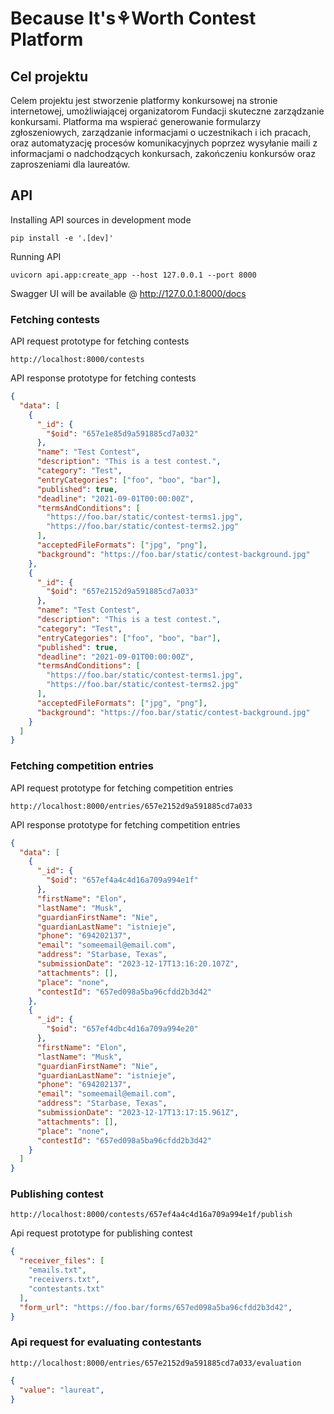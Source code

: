 # Because It's⚘Worth Contest Platform

## Cel projektu

Celem projektu jest stworzenie platformy konkursowej na stronie internetowej, umożliwiającej organizatorom Fundacji skuteczne zarządzanie konkursami. Platforma ma wspierać generowanie formularzy zgłoszeniowych, zarządzanie informacjami o uczestnikach i ich pracach, oraz automatyzację procesów komunikacyjnych poprzez wysyłanie maili z informacjami o nadchodzących konkursach, zakończeniu konkursów oraz zaproszeniami dla laureatów.

## API

Installing API sources in development mode

```commandline
pip install -e '.[dev]'
```

Running API

```commandline
uvicorn api.app:create_app --host 127.0.0.1 --port 8000
```

Swagger UI will be available @ http://127.0.0.1:8000/docs

### Fetching contests

API request prototype for fetching contests

```plaintext
http://localhost:8000/contests
```

API response prototype for fetching contests

```json
{
  "data": [
    {
      "_id": {
        "$oid": "657e1e85d9a591885cd7a032"
      },
      "name": "Test Contest",
      "description": "This is a test contest.",
      "category": "Test",
      "entryCategories": ["foo", "boo", "bar"],
      "published": true,
      "deadline": "2021-09-01T00:00:00Z",
      "termsAndConditions": [
        "https://foo.bar/static/contest-terms1.jpg",
        "https://foo.bar/static/contest-terms2.jpg"
      ],
      "acceptedFileFormats": ["jpg", "png"],
      "background": "https://foo.bar/static/contest-background.jpg"
    },
    {
      "_id": {
        "$oid": "657e2152d9a591885cd7a033"
      },
      "name": "Test Contest",
      "description": "This is a test contest.",
      "category": "Test",
      "entryCategories": ["foo", "boo", "bar"],
      "published": true,
      "deadline": "2021-09-01T00:00:00Z",
      "termsAndConditions": [
        "https://foo.bar/static/contest-terms1.jpg",
        "https://foo.bar/static/contest-terms2.jpg"
      ],
      "acceptedFileFormats": ["jpg", "png"],
      "background": "https://foo.bar/static/contest-background.jpg"
    }
  ]
}
```

### Fetching competition entries

API request prototype for fetching competition entries

```plaintext
http://localhost:8000/entries/657e2152d9a591885cd7a033
```

API response prototype for fetching competition entries

```json
{
  "data": [
    {
      "_id": {
        "$oid": "657ef4a4c4d16a709a994e1f"
      },
      "firstName": "Elon",
      "lastName": "Musk",
      "guardianFirstName": "Nie",
      "guardianLastName": "istnieje",
      "phone": "694202137",
      "email": "someemail@email.com",
      "address": "Starbase, Texas",
      "submissionDate": "2023-12-17T13:16:20.107Z",
      "attachments": [],
      "place": "none",
      "contestId": "657ed098a5ba96cfdd2b3d42"
    },
    {
      "_id": {
        "$oid": "657ef4dbc4d16a709a994e20"
      },
      "firstName": "Elon",
      "lastName": "Musk",
      "guardianFirstName": "Nie",
      "guardianLastName": "istnieje",
      "phone": "694202137",
      "email": "someemail@email.com",
      "address": "Starbase, Texas",
      "submissionDate": "2023-12-17T13:17:15.961Z",
      "attachments": [],
      "place": "none",
      "contestId": "657ed098a5ba96cfdd2b3d42"
    }
  ]
}
```

### Publishing contest

```plaintext
http://localhost:8000/contests/657ef4a4c4d16a709a994e1f/publish
```

Api request prototype for publishing contest

```json
{
  "receiver_files": [
    "emails.txt",
    "receivers.txt",
    "contestants.txt"
  ],
  "form_url": "https://foo.bar/forms/657ed098a5ba96cfdd2b3d42",
}
```

### Api request for evaluating contestants
```plaintext
http://localhost:8000/entries/657e2152d9a591885cd7a033/evaluation
```

```json
{
  "value": "laureat",
}
```
